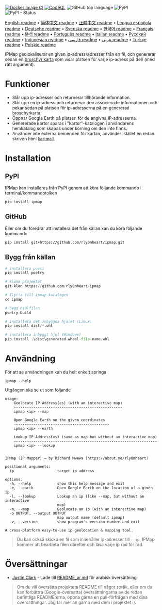 [![Docker Image CI](https://github.com/rly0nheart/ipmap/actions/workflows/docker-image.yml/badge.svg)](https://github.com/rly0nheart/ipmap/actions/workflows/docker-image.yml)
[![CodeQL](https://github.com/rly0nheart/ipmap/actions/workflows/codeql.yml/badge.svg)](https://github.com/rly0nheart/ipmap/actions/workflows/codeql.yml)
![GitHub top language](https://img.shields.io/github/languages/top/rly0nheart/ipmap?logo=github)
![PyPI](https://img.shields.io/pypi/v/ipmap?label=Latest%20Release&logo=pypi)
![PyPI - Status](https://img.shields.io/pypi/status/ipmap?label=Status&logo=pypi)

[English readme](https://github.com/rly0nheart/ipmap/blob/master/README.md) •
[简体中文 readme](https://github.com/rly0nheart/ipmap/blob/master/README_zh-CN.md) •
[正體中文 readme](https://github.com/rly0nheart/ipmap/blob/master/README_zh-TW.md) •
[Lengua española readme](https://github.com/rly0nheart/ipmap/blob/master/README_es.md) •
[Deutsche readme](https://github.com/rly0nheart/ipmap/blob/master/README_de.md) •
[Svenska readme](https://github.com/rly0nheart/ipmap/blob/master/README_sv.md) •
[한국어 readme](https://github.com/rly0nheart/ipmap/blob/master/README_kr.md) •
[Français readme](https://github.com/rly0nheart/ipmap/blob/master/README_fr.md) •
[हिन्दी readme](https://github.com/rly0nheart/ipmap/blob/master/README_hi.md) •
[Português readme](https://github.com/rly0nheart/ipmap/blob/master/README_pt.md) •
[Italian readme](https://github.com/rly0nheart/ipmap/blob/master/README_it.md) •
[Русский readme](https://github.com/rly0nheart/ipmap/blob/master/README_ru.md) •
[Indonesian readme](https://github.com/rly0nheart/ipmap/blob/master/README_id.md) •
[فارسی readme](https://github.com/rly0nheart/ipmap/blob/master/README_fa.md) •
[عربي readme](https://github.com/rly0nheart/ipmap/blob/master/README_ar.md) •
[Türkçe readme](https://github.com/rly0nheart/ipmap/blob/master/README_tr.md) •
[Polskie readme](https://github.com/rly0nheart/ipmap/blob/master/README_pl.md)

IPMap geolokaliserar en given ip-adress/adresser från en fil, och genererar sedan en [broschyr karta](https://github.com/leaflet/leaflet) som visar platsen för varje ip-adress på den (med rätt argument).

# Funktioner
* Slår upp ip-adresser och returnerar tillhörande information.
* Slår upp en ip-adress och returnerar den associerade informationen och pekar sedan på platsen för ip-adresserna på en genererad broschyrkarta.
* Öppnar Google Earth på platsen för de angivna IP-adresserna.
* Genererade kartor sparas i "kartor"-katalogen i användarens hemkatalog som skapas under körning om den inte finns.
* Använder inte externa beroenden för kartan, använder istället en redan skriven html [kartmall](ipmap/data/templates/map.html).

# Installation
## PyPI
IPMap kan installeras från PyPI genom att köra följande kommando i terminal/kommandotolken
```
pip install ipmap
```
## GitHub
Eller om du föredrar att installera det från källan kan du köra följande kommando
```
pip install git+https://github.com/rly0nheart/ipmap.git
```
## Bygg från källan
``` Python
# installera poesi
pip install poetry

# klona projektet
git-klon https://github.com/rly0nheart/ipmap

# flytta till ipmap-katalogen
cd ipmap

# bygg hjulfilen
poetry build

# installera det inbyggda hjulet (Linux)
pip install dist/*.whl

# installera inbyggt hjul (Windows)
pip install .\dist\generated-wheel-file-name.whl
```

# Användning
För att se användningen kan du helt enkelt springa
```
ipmap --help
```
Utgången ska se ut som följande
```
usage: 
    Geolocate IP Address(es) (with an interactive map)
    --------------------------------------------------
    ipmap <ip> --map

    Open Google Earth on the given coordinates
    --------------------------------------------
    ipmap <ip> --earth

    Lookup IP Address(es) (same as map but without an interactive map)
    ------------------------------------------------------------------
    ipmap <ip> --lookup
    

IPMap (IP Mapper) — by Richard Mwewa (https://about.me/rly0nheart)

positional arguments:
  ip                    target ip address

options:
  -h, --help            show this help message and exit
  -e, --earth           Open Google Earth on the location of a given ip
  -l, --lookup          Lookup an ip (like --map, but without an interactive
                        map)
  -m, --map             Geolocate an ip (with an interactive map)
  -o OUTPUT, --output OUTPUT
                        map output name (default ipmap)
  -v, --version         show program's version number and exit

A cross-platform easy-to-use ip geolocation & mapping tool.
```
> Du kan också skicka en fil som innehåller ip-adresser till `--ip`, IPMap kommer att bearbeta filen därefter och läsa varje ip rad för rad.
# Översättningar
* [Justin Clark](https://github.com/jclark1913) - Lade till [README_ar.md](https://github.com/rly0nheart/ipmap/blob/master/README_ar,md) för arabisk översättning
> Om du vill översätta projektets README till något språk, eller om du kan förbättra (Google-översatta) översättningarna av de redan befintliga README:erna, öppna gärna en pull-förfrågan med dina översättningar. Jag tar mer än gärna med dem i projektet :).
